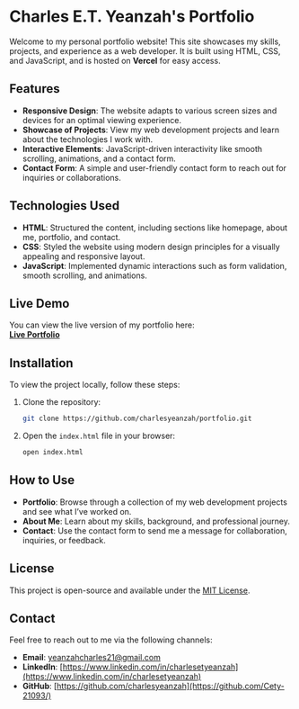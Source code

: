 # Charles E.T. Yeanzah's Portfolio

Welcome to my personal portfolio website! This site showcases my skills, projects, and experience as a web developer. It is built using HTML, CSS, and JavaScript, and is hosted on **Vercel** for easy access.

## Features

- **Responsive Design**: The website adapts to various screen sizes and devices for an optimal viewing experience.
- **Showcase of Projects**: View my web development projects and learn about the technologies I work with.
- **Interactive Elements**: JavaScript-driven interactivity like smooth scrolling, animations, and a contact form.
- **Contact Form**: A simple and user-friendly contact form to reach out for inquiries or collaborations.

## Technologies Used

- **HTML**: Structured the content, including sections like homepage, about me, portfolio, and contact.
- **CSS**: Styled the website using modern design principles for a visually appealing and responsive layout.
- **JavaScript**: Implemented dynamic interactions such as form validation, smooth scrolling, and animations.

## Live Demo

You can view the live version of my portfolio here:  
[**Live Portfolio**](https://charlesetyeanzah.vercel.app)

## Installation

To view the project locally, follow these steps:

1. Clone the repository:
   ```bash
   git clone https://github.com/charlesyeanzah/portfolio.git
   ```

2. Open the `index.html` file in your browser:
   ```bash
   open index.html
   ```

## How to Use

- **Portfolio**: Browse through a collection of my web development projects and see what I’ve worked on.
- **About Me**: Learn about my skills, background, and professional journey.
- **Contact**: Use the contact form to send me a message for collaboration, inquiries, or feedback.

## License

This project is open-source and available under the [MIT License](LICENSE).

## Contact

Feel free to reach out to me via the following channels:

- **Email**: yeanzahcharles21@gmail.com
- **LinkedIn**: [https://www.linkedin.com/in/charlesetyeanzah](https://www.linkedin.com/in/charlesetyeanzah)
- **GitHub**: [https://github.com/charlesyeanzah](https://github.com/Cety-21093/)
